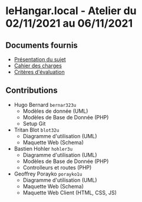 # leHangar.local - Atelier du 02/11/2021 au 06/11/2021

## Documents fournis
- [Présentation du sujet](https://arche.univ-lorraine.fr/pluginfile.php/2676892/mod_resource/content/0/prez-cc.pdf "Présentation du sujet sous forme de slides hébergé sur Arches")
- [Cahier des charges](https://arche.univ-lorraine.fr/pluginfile.php/2676864/mod_resource/content/0/atelier-1-2021-CC.pdf "Cachier des charges sous forme PDF hébergé sur Arches")
- [Critères d'évaluation](https://arche.univ-lorraine.fr/pluginfile.php/2668108/mod_resource/content/0/atelier-1-2021-criteres.pdf "Critères d'évaluation sous forme PDF hébergé sur Arches")

## Contributions
- Hugo Bernard `bernar323u`
    *   Modèles de donnée (UML)
    *   Modèles de Base de Donnée (PHP)
    *   Setup Git
- Tritan Blot `blot32u`
    *   Diagramme d'utilisation (UML)
    *   Maquette Web (Schema)
- Bastien Hohler `hohler3u`
    *   Diagramme d'utilisation (UML)
    *   Modèles de Base de Donnée (PHP)
    *   Controlleurs et routes (PHP)
- Geoffrey Porayko `porayko1u`
    *   Diagramme d'utilisation (UML)
    *   Maquette Web (Schema)
    *   Maquette Web Client (HTML, CSS, JS)
